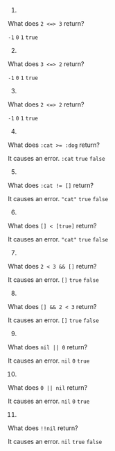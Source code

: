 1. <quiz>
  <question>
      <p>What does <code>2 <=> 3</code> return?</p>
      <answer correct><code>-1</code></answer>
      <answer><code>0</code></answer>
      <answer><code>1</code></answer>
      <answer><code>true</code></answer>
  </question>
</quiz>

2. <quiz>
  <question>
      <p>What does <code>3 <=> 2</code> return?</p>
      <answer><code>-1</code></answer>
      <answer><code>0</code></answer>
      <answer correct><code>1</code></answer>
      <answer><code>true</code></answer>
  </question>
</quiz>

3. <quiz>
  <question>
      <p>What does <code>2 <=> 2</code> return?</p>
      <answer><code>-1</code></answer>
      <answer correct><code>0</code></answer>
      <answer><code>1</code></answer>
      <answer><code>true</code></answer>
  </question>
</quiz>

4. <quiz>
  <question>
      <p>What does <code>:cat >= :dog</code> return?</p>
      <answer>It causes an error.</answer>
      <answer><code>:cat</code></answer>
      <answer><code>true</code></answer>
      <answer correct><code>false</code></answer>
  </question>
</quiz>

5. <quiz>
  <question>
      <p>What does <code>:cat != []</code> return?</p>
      <answer>It causes an error.</answer>
      <answer><code>"cat"</code></answer>
      <answer correct><code>true</code></answer>
      <answer><code>false</code></answer>
  </question>
</quiz>

6. <quiz>
  <question>
      <p>What does <code>[] < [true]</code> return?</p>
      <answer correct>It causes an error.</answer>
      <answer><code>"cat"</code></answer>
      <answer><code>true</code></answer>
      <answer><code>false</code></answer>
  </question>
</quiz>

7. <quiz>
  <question>
      <p>What does <code>2 < 3 && []</code> return?</p>
      <answer>It causes an error.</answer>
      <answer correct><code>[]</code></answer>
      <answer><code>true</code></answer>
      <answer><code>false</code></answer>
  </question>
</quiz>

8. <quiz>
  <question>
      <p>What does <code>[] && 2 < 3</code> return?</p>
      <answer>It causes an error.</answer>
      <answer><code>[]</code></answer>
      <answer correct><code>true</code></answer>
      <answer><code>false</code></answer>
  </question>
</quiz>

9. <quiz>
  <question>
      <p>What does <code>nil || 0</code> return?</p>
      <answer>It causes an error.</answer>
      <answer><code>nil</code></answer>
      <answer correct><code>0</code></answer>
      <answer><code>true</code></answer>
  </question>
</quiz>

10. <quiz>
  <question>
      <p>What does <code>0 || nil</code> return?</p>
      <answer>It causes an error.</answer>
      <answer><code>nil</code></answer>
      <answer correct><code>0</code></answer>
      <answer><code>true</code></answer>
  </question>
</quiz>

11. <quiz>
  <question>
      <p>What does <code>!!nil</code> return?</p>
      <answer>It causes an error.</answer>
      <answer><code>nil</code></answer>
      <answer><code>true</code></answer>
      <answer correct><code>false</code></answer>
  </question>
</quiz>
